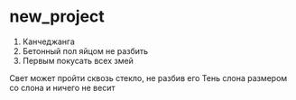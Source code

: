 # new_project
1. Канчеджанга
2. Бетонный пол яйцом не разбить
3. Первым покусать всех змей

Свет может пройти сквозь стекло, не разбив его
Тень слона размером со слона и ничего не весит
